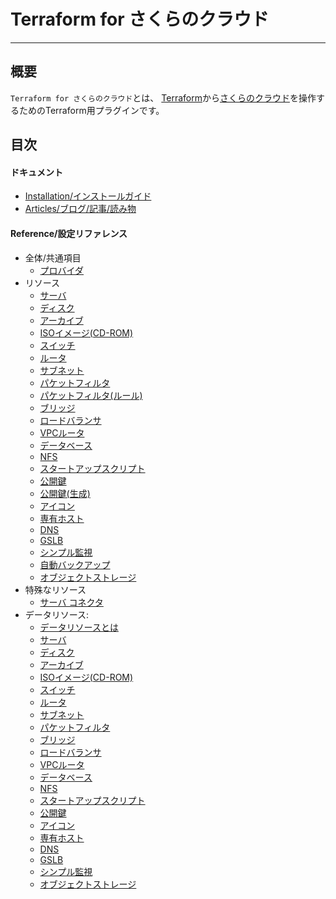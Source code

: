 # Terraform for さくらのクラウド

---

## 概要

`Terraform for さくらのクラウド`とは、
[Terraform](https://terraform.io)から[さくらのクラウド](http://cloud.sakura.ad.jp)を操作するためのTerraform用プラグインです。  


## 目次

#### ドキュメント
- [Installation/インストールガイド](installation/)
- [Articles/ブログ/記事/読み物](articles/)

####  Reference/設定リファレンス
- 全体/共通項目
    - [プロバイダ](configuration/provider/)
- リソース
    - [サーバ](configuration/resources/server/)
    - [ディスク](configuration/resources/disk/)
    - [アーカイブ](configuration/resources/archive/)
    - [ISOイメージ(CD-ROM)](configuration/resources/cdrom/)
    - [スイッチ](configuration/resources/switch/)
    - [ルータ](configuration/resources/internet/)
    - [サブネット](configuration/resources/subnet/)
    - [パケットフィルタ](configuration/resources/packet_filter/)
    - [パケットフィルタ(ルール)](configuration/resources/packet_filter_rule/)
    - [ブリッジ](configuration/resources/bridge/)
    - [ロードバランサ](configuration/resources/load_balancer/)
    - [VPCルータ](configuration/resources/vpc_router/)
    - [データベース](configuration/resources/database/)
    - [NFS](configuration/resources/nfs/)
    - [スタートアップスクリプト](configuration/resources/note/)
    - [公開鍵](configuration/resources/ssh_key/)
    - [公開鍵(生成)](configuration/resources/ssh_key_gen/)
    - [アイコン](configuration/resources/icon/)
    - [専有ホスト](configuration/resources/private_host/)
    - [DNS](configuration/resources/dns/)
    - [GSLB](configuration/resources/gslb/)
    - [シンプル監視](configuration/resources/simple_monitor/)
    - [自動バックアップ](configuration/resources/auto_backup/)
    - [オブジェクトストレージ](configuration/resources/bucket_object/)
- 特殊なリソース
    - [サーバ コネクタ](configuration/resources/server_connector)
- データリソース:
    - [データリソースとは](configuration/resources/data_resource)
    - [サーバ](configuration/resources/data/server)
    - [ディスク](configuration/resources/data/disk)
    - [アーカイブ](configuration/resources/data/archive)
    - [ISOイメージ(CD-ROM)](configuration/resources/data/cdrom)
    - [スイッチ](configuration/resources/data/switch)
    - [ルータ](configuration/resources/data/internet)
    - [サブネット](configuration/resources/data/subnet)
    - [パケットフィルタ](configuration/resources/data/packet_filter)
    - [ブリッジ](configuration/resources/data/bridge)
    - [ロードバランサ](configuration/resources/data/load_balancer)
    - [VPCルータ](configuration/resources/data/vpc_router/)
    - [データベース](configuration/resources/data/database)
    - [NFS](configuration/resources/data/nfs)
    - [スタートアップスクリプト](configuration/resources/data/note)
    - [公開鍵](configuration/resources/data/ssh_key)
    - [アイコン](configuration/resources/data/icon)
    - [専有ホスト](configuration/resources/data/private_host)
    - [DNS](configuration/resources/data/dns)
    - [GSLB](configuration/resources/data/gslb)
    - [シンプル監視](configuration/resources/data/simple_monitor)
    - [オブジェクトストレージ](configuration/resources/data/bucket_object)
  